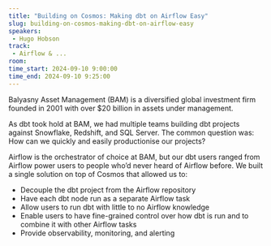 ```yaml
---
title: "Building on Cosmos: Making dbt on Airflow Easy"
slug: building-on-cosmos-making-dbt-on-airflow-easy
speakers:
 - Hugo Hobson
track:
 - Airflow & ...
room: 
time_start: 2024-09-10 9:00:00
time_end: 2024-09-10 9:25:00
---
```


Balyasny Asset Management (BAM) is a diversified global investment firm founded in 2001 with over $20 billion in assets under management. 

As dbt took hold at BAM, we had multiple teams building dbt projects against Snowflake, Redshift, and SQL Server. The common question was: How can we quickly and easily productionise our projects? 

Airflow is the orchestrator of choice at BAM, but our dbt users ranged from Airflow power users to people who’d never heard of Airflow before. We built a single solution on top of Cosmos that allowed us to: 

- Decouple the dbt project from the Airflow repository 
- Have each dbt node run as a separate Airflow task 
- Allow users to run dbt with little to no Airflow knowledge 
- Enable users to have fine-grained control over how dbt is run and to combine it with other Airflow tasks 
- Provide observability, monitoring, and alerting 